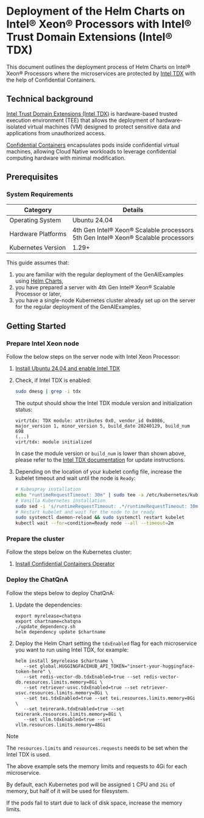 # Deployment of the Helm Charts on Intel® Xeon® Processors with Intel® Trust Domain Extensions (Intel® TDX)

This document outlines the deployment process of Helm Charts on Intel® Xeon® Processors where the microservices are protected by [Intel TDX](https://www.intel.com/content/www/us/en/developer/tools/trust-domain-extensions/overview.html) with the help of Confidential Containers.

## Technical background

[Intel Trust Domain Extensions (Intel TDX)](https://www.intel.com/content/www/us/en/developer/tools/trust-domain-extensions/overview.html) is hardware-based trusted execution environment (TEE) that allows the deployment of hardware-isolated virtual machines (VM) designed to protect sensitive data and applications from unauthorized access.

[Confidential Containers](https://confidentialcontainers.org/docs/overview/) encapsulates pods inside confidential virtual machines, allowing Cloud Native workloads to leverage confidential computing hardware with minimal modification.

## Prerequisites

### System Requirements

| Category           | Details                                                                                  |
| ------------------ | ---------------------------------------------------------------------------------------- |
| Operating System   | Ubuntu 24.04                                                                             |
| Hardware Platforms | 4th Gen Intel® Xeon® Scalable processors<br>5th Gen Intel® Xeon® Scalable processors |
| Kubernetes Version | 1.29+                                                                                    |

This guide assumes that:

1. you are familiar with the regular deployment of the GenAIExamples using [Helm Charts](../README.md),
2. you have prepared a server with 4th Gen Intel® Xeon® Scalable Processor or later,
3. you have a single-node Kubernetes cluster already set up on the server for the regular deployment of the GenAIExamples.

## Getting Started

### Prepare Intel Xeon node

Follow the below steps on the server node with Intel Xeon Processor:

1. [Install Ubuntu 24.04 and enable Intel TDX](https://github.com/canonical/tdx/blob/noble-24.04/README.md#setup-host-os)
2. Check, if Intel TDX is enabled:

   ```bash
   sudo dmesg | grep -i tdx
   ```

   The output should show the Intel TDX module version and initialization status:

   ```text
   virt/tdx: TDX module: attributes 0x0, vendor_id 0x8086, major_version 1, minor_version 5, build_date 20240129, build_num 698
   (...)
   virt/tdx: module initialized
   ```

   In case the module version or `build_num` is lower than shown above, please refer to the [Intel TDX documentation](https://cc-enabling.trustedservices.intel.com/intel-tdx-enabling-guide/04/hardware_setup/#deploy-specific-intel-tdx-module-version) for update instructions.

3. Depending on the location of your kubelet config file, increase the kubelet timeout and wait until the node is `Ready`:

   ```bash
   # Kubespray installation
   echo "runtimeRequestTimeout: 30m" | sudo tee -a /etc/kubernetes/kubelet-config.yaml > /dev/null 2>&1
   # Vanilla Kubernetes installation
   sudo sed -i 's/runtimeRequestTimeout: .*/runtimeRequestTimeout: 30m/' /var/lib/kubelet/config.yaml > /dev/null 2>&1
   # Restart kubelet and wait for the node to be ready
   sudo systemctl daemon-reload && sudo systemctl restart kubelet
   kubectl wait --for=condition=Ready node --all --timeout=2m
   ```

### Prepare the cluster

Follow the steps below on the Kubernetes cluster:

1. [Install Confidential Containers Operator](https://cc-enabling.trustedservices.intel.com/intel-confidential-containers-guide/02/infrastructure_setup/#install-confidential-containers-operator)

### Deploy the ChatQnA

Follow the steps below to deploy ChatQnA:

1. Update the dependencies:

   ```
   export myrelease=chatqna
   export chartname=chatqna
   ./update_dependency.sh
   helm dependency update $chartname
   ```

2. Deploy the Helm Chart setting the `tdxEnabled` flag for each microservice you want to run using Intel TDX, for example:

   ```
   helm install $myrelease $chartname \
      --set global.HUGGINGFACEHUB_API_TOKEN="insert-your-huggingface-token-here" \
      --set redis-vector-db.tdxEnabled=true --set redis-vector-db.resources.limits.memory=8Gi \
      --set retriever-usvc.tdxEnabled=true --set retriever-usvc.resources.limits.memory=8Gi \
      --set tei.tdxEnabled=true --set tei.resources.limits.memory=8Gi \
      --set teirerank.tdxEnabled=true --set teirerank.resources.limits.memory=8Gi \
      --set vllm.tdxEnabled=true --set vllm.resources.limits.memory=48Gi
   ```

> [!NOTE]
> The `resources.limits` and `resources.requests` needs to be set when the Intel TDX is used.
>
> The above example sets the memory limits and requests to 4Gi for each microservice.
>
> By default, each Kubernetes pod will be assigned `1` CPU and `2Gi` of memory, but half of it will be used for filesystem.
>
> If the pods fail to start due to lack of disk space, increase the memory limits.
